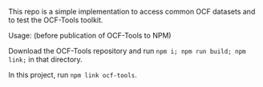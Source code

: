 This repo is a simple implementation to access common OCF datasets and to test the OCF-Tools toolkit.

Usage: (before publication of OCF-Tools to NPM)

Download the OCF-Tools repository and run `npm i; npm run build; npm link;` in that directory.

In this project, run `npm link ocf-tools`.
